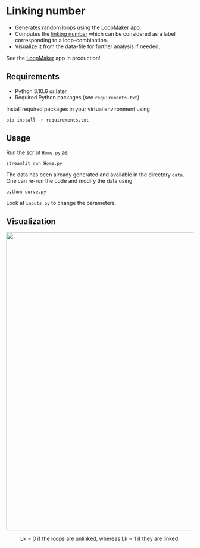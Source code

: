 # Linking number
- Generates random loops using the [LoopMaker](https://loopmaker.streamlit.app/) app.
- Computes the [linking number](https://en.wikipedia.org/wiki/Linking_number#Gauss's_integral_definition) which can be considered as a label corresponding to a loop-combination.
- Visualize it from the data-file for further analysis if needed.

See the [LoopMaker](https://loopmaker.streamlit.app/) app in production!

## Requirements

- Python 3.10.6 or later
- Required Python packages (see `requirements.txt`)

Install required packages in your virtual environment using
```
pip install -r requirements.txt
```
## Usage
Run the script `Home.py` as
```
streamlit run Home.py
```

The data has been already generated and available in the directory `data`. One can re-run the code and modify the data using
```
python curve.py
```
Look at `inputs.py` to change the parameters.


## Visualization
<p align="center">
  <img width="800" src="https://github.com/rahulor/linking-number/assets/69508071/5b189a41-38eb-4012-858e-60aebd19a550" alt>
</p>
<p align="center">
Lk = 0 if the loops are unlinked, whereas Lk = 1 if they are linked.
</p>

